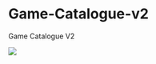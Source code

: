 # Game-Catalogue-v2
Game Catalogue V2

![](https://media.giphy.com/media/KEN8siYiV2vGLXMUBK/giphy.gif)
